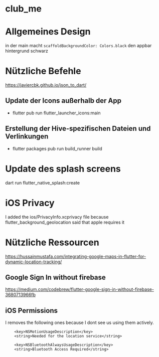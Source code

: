 # club_me

# Allgemeines Design
in der main macht `scaffoldBackgroundColor: Colors.black` den appbar hintergrund schwarz

# Nützliche Befehle

https://javiercbk.github.io/json_to_dart/ 



## Update der Icons außerhalb der App
- flutter pub run flutter_launcher_icons:main
## Erstellung der Hive-spezifischen Dateien und Verlinkungen
- flutter packages pub run build_runner build

# Update des splash screens
dart run flutter_native_splash:create

# iOS Privacy

I added the ios/PrivacyInfo.xcprivacy file because flutter_background_geolocation said that 
apple requires it


# Nützliche Ressourcen

https://hussainmustafa.com/integrating-google-maps-in-flutter-for-dynamic-location-tracking/

## Google Sign In without firebase

https://medium.com/codebrew/flutter-google-sign-in-without-firebase-3680713966fb


## iOS Permissions

I removes the following ones because I dont see us using them actively.


		<key>NSMotionUsageDescription</key>
		<string>Needed for the location service</string>

		<key>NSBluetoothAlwaysUsageDescription</key>
        <string>Bluetooth Access Required</string>